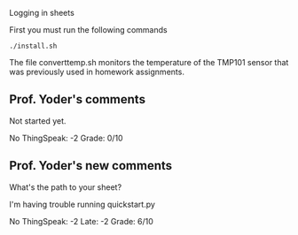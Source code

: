 Logging in sheets

First you must run the following commands
	
	./install.sh

The file converttemp.sh monitors the temperature of the TMP101 sensor that was previously used in homework assignments. 


## Prof. Yoder's comments

Not started yet.

No ThingSpeak:  -2
Grade:  0/10

## Prof. Yoder's new comments

What's the path to your sheet?  

I'm having trouble running quickstart.py

No ThingSpeak:  -2
Late: -2
Grade:  6/10

